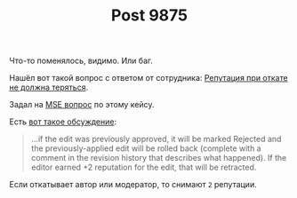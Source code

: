 ﻿---
title: "Post 9875"
se.owner.user_id: 15479
se.owner.display_name: "Suvitruf says Reinstate Monica"
se.owner.link: "https://ru.meta.stackoverflow.com/users/15479/suvitruf-says-reinstate-monica"
se.link: "https://ru.meta.stackoverflow.com/a/9875"
se.post_id: 9875
se.post_type: answer
se.score: 2
---
<p>Что-то поменялось, видимо. Или баг.</p>

<p>Нашёл вот такой вопрос с ответом от сотрудника: <a href="https://meta.stackexchange.com/q/142492/260198">Репутация при откате не должна теряться</a>.</p>

<p>Задал на <a href="https://meta.stackexchange.com/q/340384/260198">MSE вопрос</a> по этому кейсу.</p>

<p>Есть <a href="https://meta.stackexchange.com/a/295028/260198">вот такое обсуждение</a>:</p>

<blockquote>
  <p>...if the edit was previously approved, it will be marked Rejected and the previously-applied edit will be rolled back (complete with a comment in the revision history that describes what happened). If the editor earned +2 reputation for the edit, that will be retracted.</p>
</blockquote>

<p>Если откатывает автор или модератор, то снимают <code>2</code> репутации.</p>
